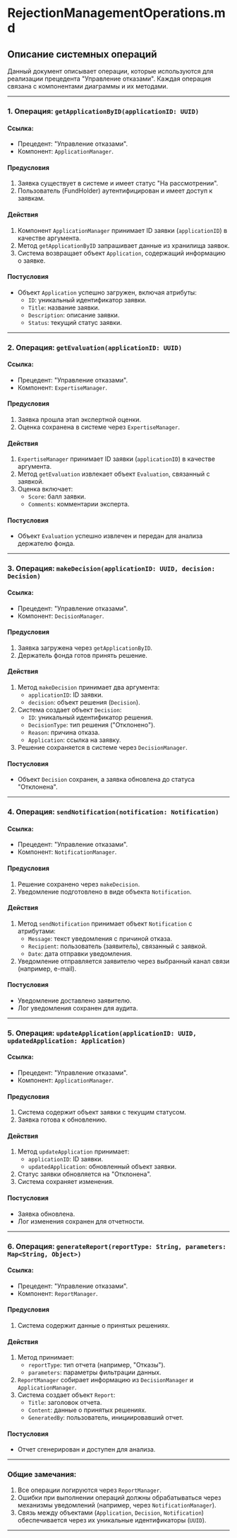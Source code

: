 # RejectionManagementOperations.md

## Описание системных операций

Данный документ описывает операции, которые используются для реализации прецедента "Управление отказами". Каждая операция связана с компонентами диаграммы и их методами.

---

### 1. Операция: `getApplicationByID(applicationID: UUID)`

#### Ссылка:
- Прецедент: "Управление отказами".
- Компонент: `ApplicationManager`.

#### **Предусловия**
1. Заявка существует в системе и имеет статус "На рассмотрении".
2. Пользователь (FundHolder) аутентифицирован и имеет доступ к заявкам.

#### **Действия**
1. Компонент `ApplicationManager` принимает ID заявки (`applicationID`) в качестве аргумента.
2. Метод `getApplicationByID` запрашивает данные из хранилища заявок.
3. Система возвращает объект `Application`, содержащий информацию о заявке.

#### **Постусловия**
- Объект `Application` успешно загружен, включая атрибуты:
  - `ID`: уникальный идентификатор заявки.
  - `Title`: название заявки.
  - `Description`: описание заявки.
  - `Status`: текущий статус заявки.

---

### 2. Операция: `getEvaluation(applicationID: UUID)`

#### Ссылка:
- Прецедент: "Управление отказами".
- Компонент: `ExpertiseManager`.

#### **Предусловия**
1. Заявка прошла этап экспертной оценки.
2. Оценка сохранена в системе через `ExpertiseManager`.

#### **Действия**
1. `ExpertiseManager` принимает ID заявки (`applicationID`) в качестве аргумента.
2. Метод `getEvaluation` извлекает объект `Evaluation`, связанный с заявкой.
3. Оценка включает:
   - `Score`: балл заявки.
   - `Comments`: комментарии эксперта.

#### **Постусловия**
- Объект `Evaluation` успешно извлечен и передан для анализа держателю фонда.

---

### 3. Операция: `makeDecision(applicationID: UUID, decision: Decision)`

#### Ссылка:
- Прецедент: "Управление отказами".
- Компонент: `DecisionManager`.

#### **Предусловия**
1. Заявка загружена через `getApplicationByID`.
2. Держатель фонда готов принять решение.

#### **Действия**
1. Метод `makeDecision` принимает два аргумента:
   - `applicationID`: ID заявки.
   - `decision`: объект решения (`Decision`).
2. Система создает объект `Decision`:
   - `ID`: уникальный идентификатор решения.
   - `DecisionType`: тип решения ("Отклонено").
   - `Reason`: причина отказа.
   - `Application`: ссылка на заявку.
3. Решение сохраняется в системе через `DecisionManager`.

#### **Постусловия**
- Объект `Decision` сохранен, а заявка обновлена до статуса "Отклонена".

---

### 4. Операция: `sendNotification(notification: Notification)`

#### Ссылка:
- Прецедент: "Управление отказами".
- Компонент: `NotificationManager`.

#### **Предусловия**
1. Решение сохранено через `makeDecision`.
2. Уведомление подготовлено в виде объекта `Notification`.

#### **Действия**
1. Метод `sendNotification` принимает объект `Notification` с атрибутами:
   - `Message`: текст уведомления с причиной отказа.
   - `Recipient`: пользователь (заявитель), связанный с заявкой.
   - `Date`: дата отправки уведомления.
2. Уведомление отправляется заявителю через выбранный канал связи (например, e-mail).

#### **Постусловия**
- Уведомление доставлено заявителю.
- Лог уведомления сохранен для аудита.

---

### 5. Операция: `updateApplication(applicationID: UUID, updatedApplication: Application)`

#### Ссылка:
- Прецедент: "Управление отказами".
- Компонент: `ApplicationManager`.

#### **Предусловия**
1. Система содержит объект заявки с текущим статусом.
2. Заявка готова к обновлению.

#### **Действия**
1. Метод `updateApplication` принимает:
   - `applicationID`: ID заявки.
   - `updatedApplication`: обновленный объект заявки.
2. Статус заявки обновляется на "Отклонена".
3. Система сохраняет изменения.

#### **Постусловия**
- Заявка обновлена.
- Лог изменения сохранен для отчетности.

---

### 6. Операция: `generateReport(reportType: String, parameters: Map<String, Object>)`

#### Ссылка:
- Прецедент: "Управление отказами".
- Компонент: `ReportManager`.

#### **Предусловия**
1. Система содержит данные о принятых решениях.

#### **Действия**
1. Метод принимает:
   - `reportType`: тип отчета (например, "Отказы").
   - `parameters`: параметры фильтрации данных.
2. `ReportManager` собирает информацию из `DecisionManager` и `ApplicationManager`.
3. Система создает объект `Report`:
   - `Title`: заголовок отчета.
   - `Content`: данные о принятых решениях.
   - `GeneratedBy`: пользователь, инициировавший отчет.

#### **Постусловия**
- Отчет сгенерирован и доступен для анализа.

---

### Общие замечания:
1. Все операции логируются через `ReportManager`.
2. Ошибки при выполнении операций должны обрабатываться через механизмы уведомлений (например, через `NotificationManager`).
3. Связь между объектами (`Application`, `Decision`, `Notification`) обеспечивается через их уникальные идентификаторы (`UUID`).

---
